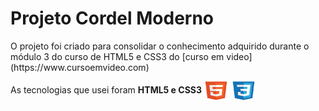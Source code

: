 # Projeto Cordel Moderno
<p> O projeto foi criado para consolidar o conhecimento adquirido durante o módulo 3 do curso de HTML5 e CSS3 do [curso em video](https://www.cursoemvideo.com) </p>

<p>As tecnologias que usei foram <strong> HTML5 e CSS3 </strong> 
<img align="center" alt="" height="30" width="40" src="https://raw.githubusercontent.com/devicons/devicon/master/icons/html5/html5-original.svg">
<img align="center" alt="" height="30" width="40" src="https://raw.githubusercontent.com/devicons/devicon/master/icons/css3/css3-original.svg"> </p>
